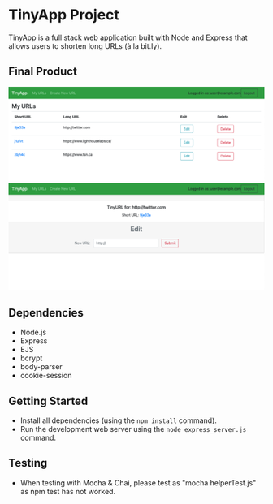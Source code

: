 # TinyApp Project

TinyApp is a full stack web application built with Node and Express that allows users to shorten long URLs (à la bit.ly).

## Final Product

!["Screenshot of logged in My URLs homepage"](https://github.com/cogarvey/tinyapp/blob/main/docs/Logged%20in%20URL%20Homepage.png?raw=true)
!["Screenshot of a shortURL edit page"](https://github.com/cogarvey/tinyapp/blob/main/docs/ShortURL%20Edit.png?raw=true)

## Dependencies

- Node.js
- Express
- EJS
- bcrypt
- body-parser
- cookie-session


## Getting Started

- Install all dependencies (using the `npm install` command).
- Run the development web server using the `node express_server.js` command.

## Testing

- When testing with Mocha & Chai, please test as "mocha helperTest.js" as npm test has not worked.